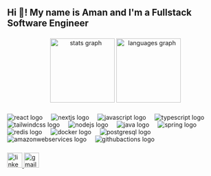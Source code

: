 <h2 align="left">Hi 👋! My name is Aman and I'm a Fullstack Software Engineer</h2>

###

<div align="center">
  <img src="https://github-readme-stats.vercel.app/api?username=amanrk28&hide_title=false&hide_rank=false&show_icons=true&include_all_commits=true&count_private=true&disable_animations=false&theme=dark&locale=en&hide_border=false&hide=issues,stars" height="150" alt="stats graph"  />
  <img src="https://github-readme-stats.vercel.app/api/top-langs?username=amanrk28&locale=en&hide_title=false&layout=compact&card_width=320&langs_count=5&theme=dark&hide_border=false" height="150" alt="languages graph"  />
</div>

###

<div align="left">
  <img src="https://skillicons.dev/icons?i=react" alt="react logo"  />
  <img width="12" />
  <img src="https://skillicons.dev/icons?i=nextjs" alt="nextjs logo"  />
  <img width="12" />
  <img src="https://skillicons.dev/icons?i=js" alt="javascript logo"  />
  <img width="12" />
  <img src="https://skillicons.dev/icons?i=ts" alt="typescript logo"  />
  <img width="12" />
  <img src="https://skillicons.dev/icons?i=tailwind" alt="tailwindcss logo"  />
  <img width="12" />
  <img src="https://skillicons.dev/icons?i=nodejs" alt="nodejs logo"  />
  <img width="12" />
  <img src="https://skillicons.dev/icons?i=java" alt="java logo"  />
  <img width="12" />
  <img src="https://skillicons.dev/icons?i=spring" alt="spring logo"  />
  <img width="12" />
  <img src="https://skillicons.dev/icons?i=redis" alt="redis logo"  />
  <img width="12" />
  <img src="https://skillicons.dev/icons?i=docker" alt="docker logo"  />
  <img width="12" />
  <img src="https://skillicons.dev/icons?i=postgres" alt="postgresql logo"  />
  <img width="12" />
  <img src="https://skillicons.dev/icons?i=aws" alt="amazonwebservices logo"  />
  <img width="12" />
  <img src="https://skillicons.dev/icons?i=githubactions" alt="githubactions logo"  />
</div>

###

<div align="left">
  <a href="https://www.linkedin.com/in/amanrk28/" target="_blank">
    <img src="https://img.shields.io/static/v1?message=LinkedIn&logo=linkedin&label=&color=0077B5&logoColor=white&labelColor=&style=for-the-badge" height="35" alt="linkedin logo"  />
  </a>
  <a href="mailto:amankhemka.ak28@gmail.com" target="_blank">
    <img src="https://img.shields.io/static/v1?message=Gmail&logo=gmail&label=&color=D14836&logoColor=white&labelColor=&style=for-the-badge" height="35" alt="gmail logo"  />
  </a>
</div>

###
